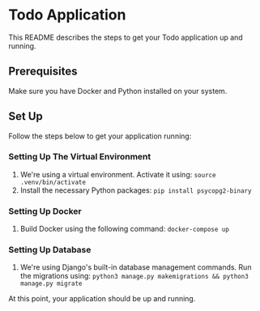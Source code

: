 # Todo Application

This README describes the steps to get your Todo application up and running.

## Prerequisites

Make sure you have Docker and Python installed on your system.

## Set Up

Follow the steps below to get your application running:

### Setting Up The Virtual Environment

1. We're using a virtual environment. Activate it using: `source .venv/bin/activate`
2. Install the necessary Python packages: `pip install psycopg2-binary`

### Setting Up Docker

1. Build Docker using the following command: `docker-compose up`

### Setting Up Database 

1. We're using Django's built-in database management commands. Run the migrations using: `python3 manage.py makemigrations && python3 manage.py migrate`

At this point, your application should be up and running.